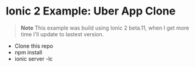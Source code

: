 # Ionic 2 Example: Uber App Clone

>**Note** This example was build using Ionic 2 beta.11, when I get more time I'll update to lastest version.

* Clone this repo
* npm install
* ionic server -lc

